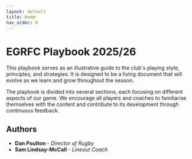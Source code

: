 ```yaml
---
layout: default
title: Home
nav_order: 0
---
```


# EGRFC Playbook 2025/26

This playbook serves as an illustrative guide to the club's playing style, principles, and strategies. It is designed to be a living document that will evolve as we learn and grow throughout the season.

The playbook is divided into several sections, each focusing on different aspects of our game. We encourage all players and coaches to familiarise themselves with the content and contribute to its development through continuous feedback.

<!-- Authors (with placeholder content) -->
## Authors
- **Dan Poulton** - _Director of Rugby_
- **Sam Lindsay-McCall** - _Lineout Coach_